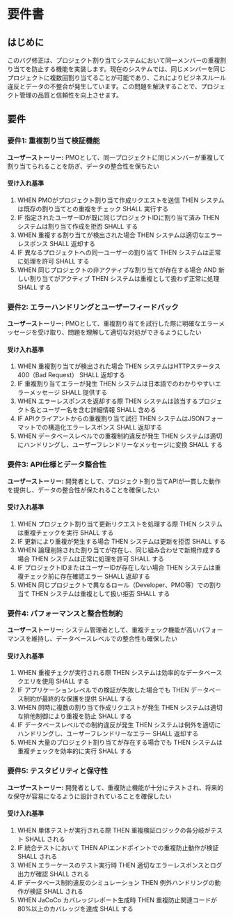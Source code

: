 # 要件書

## はじめに
このバグ修正は、プロジェクト割り当てシステムにおいて同一メンバーの重複割り当てを防止する機能を実装します。現在のシステムでは、同じメンバーを同じプロジェクトに複数回割り当てることが可能であり、これによりビジネスルール違反とデータの不整合が発生しています。この問題を解決することで、プロジェクト管理の品質と信頼性を向上させます。

## 要件

### 要件1: 重複割り当て検証機能
**ユーザーストーリー:** PMOとして、同一プロジェクトに同じメンバーが重複して割り当てられることを防ぎ、データの整合性を保ちたい

#### 受け入れ基準
1. WHEN PMOがプロジェクト割り当て作成リクエストを送信 THEN システムは既存の割り当てとの重複をチェック SHALL 実行する
2. IF 指定されたユーザーIDが既に同じプロジェクトIDに割り当て済み THEN システムは割り当て作成を拒否 SHALL する
3. WHEN 重複する割り当てが検出された場合 THEN システムは適切なエラーレスポンス SHALL 返却する
4. IF 異なるプロジェクトへの同一ユーザーの割り当て THEN システムは正常に処理を許可 SHALL する
5. WHEN 同じプロジェクトの非アクティブな割り当てが存在する場合 AND 新しい割り当てがアクティブ THEN システムは重複として扱わず正常に処理 SHALL する

### 要件2: エラーハンドリングとユーザーフィードバック
**ユーザーストーリー:** PMOとして、重複割り当てを試行した際に明確なエラーメッセージを受け取り、問題を理解して適切な対処ができるようにしたい

#### 受け入れ基準
1. WHEN 重複割り当てが検出された場合 THEN システムはHTTPステータス400（Bad Request） SHALL 返却する
2. IF 重複割り当てエラーが発生 THEN システムは日本語でのわかりやすいエラーメッセージ SHALL 提供する
3. WHEN エラーレスポンスを返却する際 THEN システムは該当するプロジェクト名とユーザー名を含む詳細情報 SHALL 含める
4. IF APIクライアントからの重複割り当て試行 THEN システムはJSONフォーマットでの構造化エラーレスポンス SHALL 返却する
5. WHEN データベースレベルでの重複制約違反が発生 THEN システムは適切にハンドリングし、ユーザーフレンドリーなメッセージに変換 SHALL する

### 要件3: API仕様とデータ整合性
**ユーザーストーリー:** 開発者として、プロジェクト割り当てAPIが一貫した動作を提供し、データの整合性が保たれることを確保したい

#### 受け入れ基準
1. WHEN プロジェクト割り当て更新リクエストを処理する際 THEN システムは重複チェックを実行 SHALL する
2. IF 更新により重複が発生する場合 THEN システムは更新を拒否 SHALL する
3. WHEN 論理削除された割り当てが存在し、同じ組み合わせで新規作成する場合 THEN システムは正常に処理を許可 SHALL する
4. IF プロジェクトIDまたはユーザーIDが存在しない場合 THEN システムは重複チェック前に存在確認エラー SHALL 返却する
5. WHEN 同じプロジェクトで異なるロール（Developer、PMO等）での割り当て THEN システムは重複として扱い拒否 SHALL する

### 要件4: パフォーマンスと整合性制約
**ユーザーストーリー:** システム管理者として、重複チェック機能が高いパフォーマンスを維持し、データベースレベルでの整合性も確保したい

#### 受け入れ基準
1. WHEN 重複チェクが実行される際 THEN システムは効率的なデータベースクエリを使用 SHALL する
2. IF アプリケーションレベルでの検証が失敗した場合でも THEN データベース制約が最終的な保護を提供 SHALL する
3. WHEN 同時に複数の割り当て作成リクエストが発生 THEN システムは適切な排他制御により重複を防止 SHALL する
4. IF データベースレベルでの制約違反が発生 THEN システムは例外を適切にハンドリングし、ユーザーフレンドリーなエラー SHALL 返却する
5. WHEN 大量のプロジェクト割り当てが存在する場合でも THEN システムは重複チェックを効率的に実行 SHALL する

### 要件5: テスタビリティと保守性
**ユーザーストーリー:** 開発者として、重複防止機能が十分にテストされ、将来的な保守が容易になるように設計されていることを確保したい

#### 受け入れ基準
1. WHEN 単体テストが実行される際 THEN 重複検証ロジックの各分岐がテスト SHALL される
2. IF 統合テストにおいて THEN APIエンドポイントでの重複防止動作が検証 SHALL される
3. WHEN エラーケースのテスト実行時 THEN 適切なエラーレスポンスとログ出力が確認 SHALL される
4. IF データベース制約違反のシミュレーション THEN 例外ハンドリングの動作が検証 SHALL される
5. WHEN JaCoCo カバレッジレポート生成時 THEN 重複防止関連コードが80%以上のカバレッジを達成 SHALL する